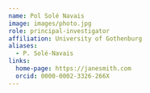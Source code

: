 ```yaml
---
name: Pol Solé Navais
image: images/photo.jpg
role: principal-investigator
affiliation: University of Gothenburg
aliases:
  - P. Solé-Navais
links:
  home-page: https://janesmith.com
  orcid: 0000-0002-3326-266X
---
```

